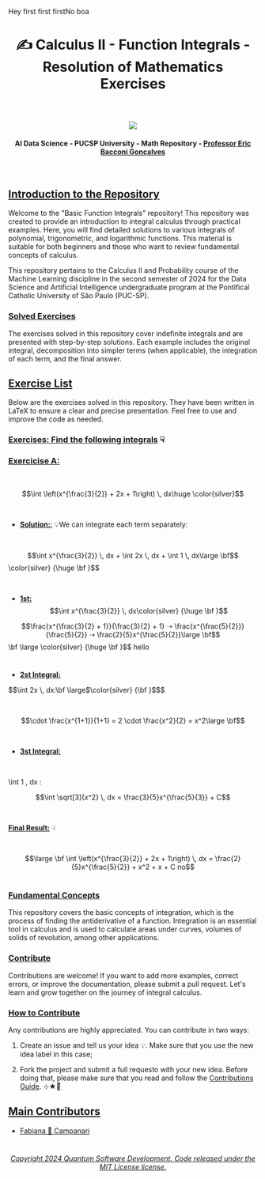 Hey first first firstNo boa<br>

# <p align="center"> ✍️ Calculus II - Function Integrals - Resolution of Mathematics Exercises

<br>

 <p align="center">
<img src="https://github.com/user-attachments/assets/8cee1a6f-8377-4d60-bf47-ae6dec56102e"/>

<br>

#### <p align="center"> AI Data Science - PUCSP University - Math Repository - [Professor Eric Bacconi Gonçalves](https://www.linkedin.com/in/eric-bacconi-423137/)

<br>


## [Introduction to the Repository]()

Welcome to the "Basic Function Integrals" repository! This repository was created to provide an introduction to integral calculus through practical examples. Here, you will find detailed solutions to various integrals of polynomial, trigonometric, and logarithmic functions. This material is suitable for both beginners and those who want to review fundamental concepts of calculus.

This repository pertains to the Calculus II and Probability course of the Machine Learning discipline in the second semester of 2024 for the Data Science and Artificial Intelligence undergraduate program at the Pontifical Catholic University of São Paulo (PUC-SP).

### [Solved Exercises]()
The exercises solved in this repository cover indefinite integrals and are presented with step-by-step solutions. Each example includes the original integral, decomposition into simpler terms (when applicable), the integration of each term, and the final answer.

## [Exercise List]()

Below are the exercises solved in this repository. They have been written in LaTeX to ensure a clear and precise presentation. Feel free to use and improve the code as needed.

### [Exercises: Find the following integrals]() ☟

### [Exercicise A:]() 

<br>

$$\int \left(x^{\frac{3}{2}} + 2x + 1\right) \, dx\huge \color{silver}$$

<br>

- [**Solution:**:]() 💡We can integrate each term separately:

<br>

$$\int x^{\frac{3}{2}} \, dx + \int 2x \, dx + \int 1 \, dx\large \bf$$ \color{silver} {\huge \bf }$$

<br>

- [**1st:**]()  $$\int x^{\frac{3}{2}} \, dx\color{silver} {\huge \bf }$$


$$\frac{x^{\frac{3}{2} + 1}}{\frac{3}{2} + 1} ➝ \frac{x^{\frac{5}{2}}}{\frac{5}{2}}  ➝ \frac{2}{5}x^{\frac{5}{2}}\large \bf$$\bf \large \color{silver} {\huge \bf }$$ hello

 #

- [**2st Integral:**]()

$$\int 2x \, dx:\bf \large$\color{silver} {\bf }$$$

 <br>

 $$\cdot \frac{x^{1+1}}{1+1} = 2 \cdot \frac{x^2}{2} = x^2\large \bf$$

 <br>
 
- [**3st Integral:**]()

  <br>

\int 1 , dx :

$$\int \sqrt[3]{x^2} \, dx = \frac{3}{5}x^{\frac{5}{3}} + C$$

  <br>

[**Final Result:**]() ☟

<br>

$$\large \bf \int \left(x^{\frac{3}{2}} + 2x + 1\right) \, dx = \frac{2}{5}x^{\frac{5}{2}} + x^2 + x + C no$$
 



#

### [Fundamental Concepts]()
This repository covers the basic concepts of integration, which is the process of finding the antiderivative of a function. Integration is an essential tool in calculus and is used to calculate areas under curves, volumes of solids of revolution, among other applications.

### [Contribute]()

Contributions are welcome! If you want to add more examples, correct errors, or improve the documentation, please submit a pull request. Let's learn and grow together on the journey of integral calculus.

### [How to Contribute]()

Any contributions are highly appreciated.  You can contribute in two ways:

   1. Create an issue and tell us your idea 💡. Make sure that you use the new idea label in this case;

   2. Fork the project and submit a full requesto with your new idea. Before doing that, please make sure that you read and follow the [Contributions Guide](https://github.com/Mindful-AI-Assistants/.github/blob/9e7e98f98af07a1d6c4bdeb349e1a9db04f8ed0e/CONTRIBUTIBNG.md). ⊹★🔭๋࣭


## [Main Contributors]() 

- [Fabiana 🚀 Campanari](https://github.com/FabianaCampanari)






#

###### <p align="center"> [Copyright 2024 Quantum Software Development. Code released under the MIT License license.](https://github.com/Quantum-Software-Development/Math/blob/3bf8270ca09d3848f2bf22f9ac89368e52a2fb66/LICENSE)


